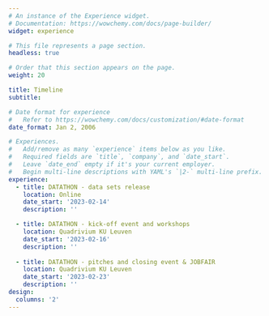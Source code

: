 ```yaml
---
# An instance of the Experience widget.
# Documentation: https://wowchemy.com/docs/page-builder/
widget: experience

# This file represents a page section.
headless: true

# Order that this section appears on the page.
weight: 20

title: Timeline
subtitle:

# Date format for experience
#   Refer to https://wowchemy.com/docs/customization/#date-format
date_format: Jan 2, 2006

# Experiences.
#   Add/remove as many `experience` items below as you like.
#   Required fields are `title`, `company`, and `date_start`.
#   Leave `date_end` empty if it's your current employer.
#   Begin multi-line descriptions with YAML's `|2-` multi-line prefix.
experience:
  - title: DATATHON - data sets release
    location: Online
    date_start: '2023-02-14'
    description: ''

  - title: DATATHON - kick-off event and workshops
    location: Quadrivium KU Leuven
    date_start: '2023-02-16'
    description: ''
    
  - title: DATATHON - pitches and closing event & JOBFAIR
    location: Quadrivium KU Leuven
    date_start: '2023-02-23'
    description: ''
design:
  columns: '2'
---
```

